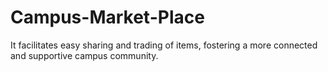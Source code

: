 # Campus-Market-Place
 It facilitates easy sharing and trading of items, fostering a more connected and supportive campus community.

